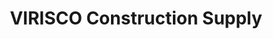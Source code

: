 ---
title: "VIRISCO Construction Supply"
url: /calbayog/virisco-construction-supply/
shop: Eisenwaren
---